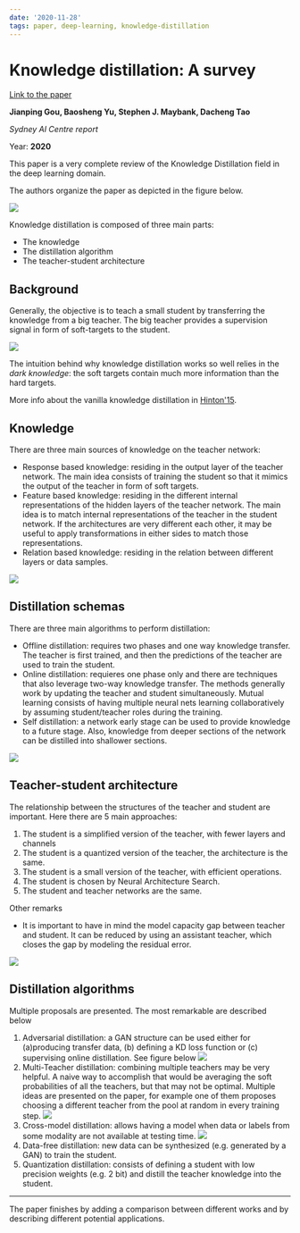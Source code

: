 ```yaml
---
date: '2020-11-28'
tags: paper, deep-learning, knowledge-distillation
---
```

# Knowledge distillation: A survey

[Link to the paper](https://arxiv.org/abs/2006.05525)

**Jianping Gou, Baosheng Yu, Stephen J. Maybank, Dacheng Tao**

*Sydney AI Centre report*

Year: **2020**

This paper is a very complete review of the Knowledge Distillation field in the deep learning domain.

The authors organize the paper as depicted in the figure below.

![](assets/gou2020/organigram.png)

Knowledge distillation is composed of three main parts:
- The knowledge
- The distillation algorithm
- The teacher-student architecture

## Background

Generally, the objective is to teach a small student by transferring the knowledge from a big teacher. The big teacher provides a supervision signal in form of soft-targets to the student.

![](assets/gou2020/soft-hard-targets.png)

The intuition behind why knowledge distillation works so well relies in the _dark knowledge_: the soft targets contain much more information than the hard targets.

More info about the vanilla knowledge distillation in [Hinton'15](hinton2015.md).

## Knowledge
There are three main sources of knowledge on the teacher network:
- Response based knowledge: residing in the output layer of the teacher network. The main idea consists of training the student so that it mimics the output of the teacher in form of soft targets.
- Feature based knowledge: residing in the different internal representations of the hidden layers of the teacher network. The main idea is to match internal representations of the teacher in the student network. If the architectures are very different each other, it may be useful to apply transformations in either sides to match those representations.
- Relation based knowledge: residing in the relation between different layers or data samples.

![](assets/gou2020/knowledge-types.png)

## Distillation schemas
There are three main algorithms to perform distillation:
- Offline distillation: requires two phases and one way knowledge transfer. The teacher is first trained, and then the predictions of the teacher are used to train the student.
- Online distillation: requieres one phase only and there are techniques that also leverage two-way knowledge transfer. The methods generally work by updating the teacher and student simultaneously. Mutual learning consists of having multiple neural nets learning collaboratively by assuming student/teacher roles during the training.
- Self distillation: a network early stage can be used to provide knowledge to a future stage. Also, knowledge from deeper sections of the network can be distilled into shallower sections.

![](assets/gou2020/distillation-schemas.png)

## Teacher-student architecture
The relationship between the structures of the teacher and student are important. Here there are 5 main approaches:
1. The student is a simplified version of the teacher, with fewer layers and channels
2. The student is a quantized version of the teacher, the architecture is the same.
3. The student is a small version of the teacher, with efficient operations.
4. The student is chosen by Neural Architecture Search.
5. The student and teacher networks are the same.

Other remarks
- It is important to have in mind the model capacity gap between teacher and student. It can be reduced by using an assistant teacher, which closes the gap by modeling the residual error.

![](assets/gou2020/teacher-student-arch.png)

## Distillation algorithms
Multiple proposals are presented. The most remarkable are described below
1. Adversarial distillation: a GAN structure can be used either for (a)producing transfer data, (b) defining a KD loss function or (c) supervising online distillation. See figure below
![](assets/gou2020/adversarial-distillation.png)
2. Multi-Teacher distillation: combining multiple teachers may be very helpful. A naive way to accomplish that would be averaging the soft probabilities of all the teachers, but that may not be optimal. Multiple ideas are presented on the paper, for example one of them proposes choosing a different teacher from the pool at random in every training step.
![](assets/gou2020/multi-teacher-distilaltion.png)
3. Cross-model distillation: allows having a model when data or labels from some modality are not available at testing time.
![](assets/gou2020/cross-modal-distillation.png)
4. Data-free distillation: new data can be synthesized (e.g. generated by a GAN) to train the student.
5. Quantization distillation: consists of defining a student with low precision weights (e.g. 2 bit) and distill the teacher knowledge into the student.

_______

The paper finishes by adding a comparison between different works and by describing different potential applications.